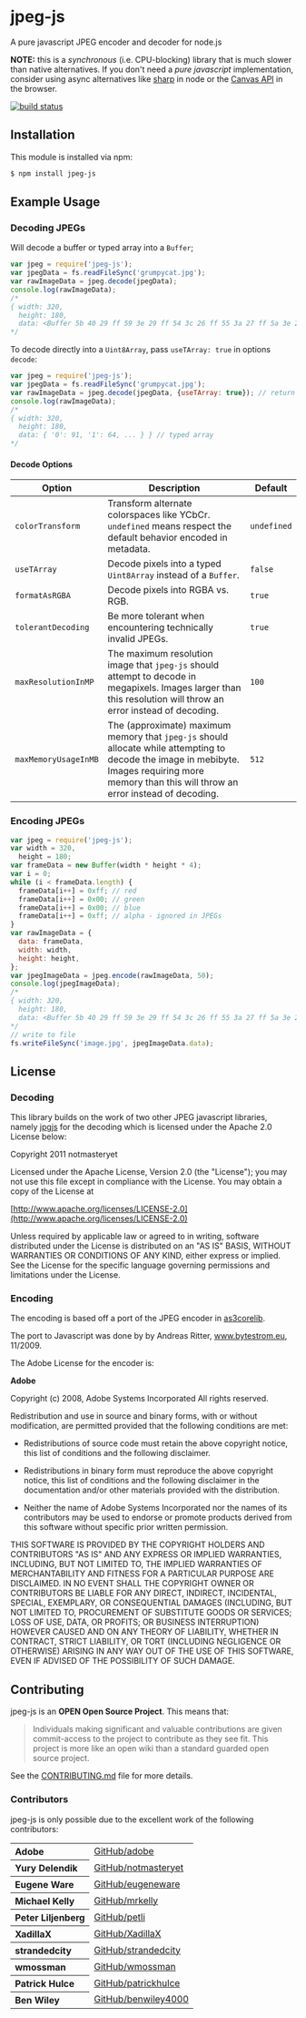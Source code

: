 # jpeg-js

A pure javascript JPEG encoder and decoder for node.js

**NOTE:** this is a _synchronous_ (i.e. CPU-blocking) library that is much slower than native alternatives. If you don't need a _pure javascript_ implementation, consider using async alternatives like [sharp](http://npmjs.com/package/sharp) in node or the [Canvas API](https://developer.mozilla.org/en-US/docs/Web/API/Canvas_API) in the browser.

[![build status](https://secure.travis-ci.org/eugeneware/jpeg-js.png)](http://travis-ci.org/eugeneware/jpeg-js)

## Installation

This module is installed via npm:

```bash
$ npm install jpeg-js
```

## Example Usage

### Decoding JPEGs

Will decode a buffer or typed array into a `Buffer`;

```js
var jpeg = require('jpeg-js');
var jpegData = fs.readFileSync('grumpycat.jpg');
var rawImageData = jpeg.decode(jpegData);
console.log(rawImageData);
/*
{ width: 320,
  height: 180,
  data: <Buffer 5b 40 29 ff 59 3e 29 ff 54 3c 26 ff 55 3a 27 ff 5a 3e 2f ff 5c 3c 31 ff 58 35 2d ff 5b 36 2f ff 55 35 32 ff 5a 3a 37 ff 54 36 32 ff 4b 32 2c ff 4b 36 ... > }
*/
```

To decode directly into a `Uint8Array`, pass `useTArray: true` in options
`decode`:

```js
var jpeg = require('jpeg-js');
var jpegData = fs.readFileSync('grumpycat.jpg');
var rawImageData = jpeg.decode(jpegData, {useTArray: true}); // return as Uint8Array
console.log(rawImageData);
/*
{ width: 320,
  height: 180,
  data: { '0': 91, '1': 64, ... } } // typed array
*/
```

#### Decode Options

| Option               | Description                                                                                                                                                                                       | Default     |
| -------------------- | ------------------------------------------------------------------------------------------------------------------------------------------------------------------------------------------------- | ----------- |
| `colorTransform`     | Transform alternate colorspaces like YCbCr. `undefined` means respect the default behavior encoded in metadata.                                                                                   | `undefined` |
| `useTArray`          | Decode pixels into a typed `Uint8Array` instead of a `Buffer`.                                                                                                                                    | `false`     |
| `formatAsRGBA`       | Decode pixels into RGBA vs. RGB.                                                                                                                                                                  | `true`      |
| `tolerantDecoding`   | Be more tolerant when encountering technically invalid JPEGs.                                                                                                                                     | `true`      |
| `maxResolutionInMP`  | The maximum resolution image that `jpeg-js` should attempt to decode in megapixels. Images larger than this resolution will throw an error instead of decoding.                                   | `100`       |
| `maxMemoryUsageInMB` | The (approximate) maximum memory that `jpeg-js` should allocate while attempting to decode the image in mebibyte. Images requiring more memory than this will throw an error instead of decoding. | `512`       |

### Encoding JPEGs

```js
var jpeg = require('jpeg-js');
var width = 320,
  height = 180;
var frameData = new Buffer(width * height * 4);
var i = 0;
while (i < frameData.length) {
  frameData[i++] = 0xff; // red
  frameData[i++] = 0x00; // green
  frameData[i++] = 0x00; // blue
  frameData[i++] = 0xff; // alpha - ignored in JPEGs
}
var rawImageData = {
  data: frameData,
  width: width,
  height: height,
};
var jpegImageData = jpeg.encode(rawImageData, 50);
console.log(jpegImageData);
/*
{ width: 320,
  height: 180,
  data: <Buffer 5b 40 29 ff 59 3e 29 ff 54 3c 26 ff 55 3a 27 ff 5a 3e 2f ff 5c 3c 31 ff 58 35 2d ff 5b 36 2f ff 55 35 32 ff 5a 3a 37 ff 54 36 32 ff 4b 32 2c ff 4b 36 ... > }
*/
// write to file
fs.writeFileSync('image.jpg', jpegImageData.data);
```

## License

### Decoding

This library builds on the work of two other JPEG javascript libraries,
namely [jpgjs](https://github.com/notmasteryet/jpgjs) for the decoding
which is licensed under the Apache 2.0 License below:

Copyright 2011 notmasteryet

Licensed under the Apache License, Version 2.0 (the "License");
you may not use this file except in compliance with the License.
You may obtain a copy of the License at

[http://www.apache.org/licenses/LICENSE-2.0](http://www.apache.org/licenses/LICENSE-2.0)

Unless required by applicable law or agreed to in writing, software
distributed under the License is distributed on an "AS IS" BASIS,
WITHOUT WARRANTIES OR CONDITIONS OF ANY KIND, either express or implied.
See the License for the specific language governing permissions and
limitations under the License.

### Encoding

The encoding is based off a port of the JPEG encoder in [as3corelib](https://code.google.com/p/as3corelib/source/browse/trunk/src/com/adobe/images/JPGEncoder.as).

The port to Javascript was done by by Andreas Ritter, www.bytestrom.eu, 11/2009.

The Adobe License for the encoder is:

**Adobe**

Copyright (c) 2008, Adobe Systems Incorporated
All rights reserved.

Redistribution and use in source and binary forms, with or without
modification, are permitted provided that the following conditions are
met:

- Redistributions of source code must retain the above copyright notice,
  this list of conditions and the following disclaimer.

- Redistributions in binary form must reproduce the above copyright
  notice, this list of conditions and the following disclaimer in the
  documentation and/or other materials provided with the distribution.

- Neither the name of Adobe Systems Incorporated nor the names of its
  contributors may be used to endorse or promote products derived from
  this software without specific prior written permission.

THIS SOFTWARE IS PROVIDED BY THE COPYRIGHT HOLDERS AND CONTRIBUTORS "AS
IS" AND ANY EXPRESS OR IMPLIED WARRANTIES, INCLUDING, BUT NOT LIMITED TO,
THE IMPLIED WARRANTIES OF MERCHANTABILITY AND FITNESS FOR A PARTICULAR
PURPOSE ARE DISCLAIMED. IN NO EVENT SHALL THE COPYRIGHT OWNER OR
CONTRIBUTORS BE LIABLE FOR ANY DIRECT, INDIRECT, INCIDENTAL, SPECIAL,
EXEMPLARY, OR CONSEQUENTIAL DAMAGES (INCLUDING, BUT NOT LIMITED TO,
PROCUREMENT OF SUBSTITUTE GOODS OR SERVICES; LOSS OF USE, DATA, OR
PROFITS; OR BUSINESS INTERRUPTION) HOWEVER CAUSED AND ON ANY THEORY OF
LIABILITY, WHETHER IN CONTRACT, STRICT LIABILITY, OR TORT (INCLUDING
NEGLIGENCE OR OTHERWISE) ARISING IN ANY WAY OUT OF THE USE OF THIS
SOFTWARE, EVEN IF ADVISED OF THE POSSIBILITY OF SUCH DAMAGE.

## Contributing

jpeg-js is an **OPEN Open Source Project**. This means that:

> Individuals making significant and valuable contributions are given commit-access to the project to contribute as they see fit. This project is more like an open wiki than a standard guarded open source project.

See the [CONTRIBUTING.md](https://github.com/eugeneware/jpeg-js/blob/master/CONTRIBUTING.md) file for more details.

### Contributors

jpeg-js is only possible due to the excellent work of the following contributors:

<table><tbody>
<tr><th align="left">Adobe</th><td><a href="https://github.com/adobe">GitHub/adobe</a></td></tr>
<tr><th align="left">Yury Delendik</th><td><a href="https://github.com/notmasteryet/">GitHub/notmasteryet</a></td></tr>
<tr><th align="left">Eugene Ware</th><td><a href="https://github.com/eugeneware">GitHub/eugeneware</a></td></tr>
<tr><th align="left">Michael Kelly</th><td><a href="https://github.com/mrkelly">GitHub/mrkelly</a></td></tr>
<tr><th align="left">Peter Liljenberg</th><td><a href="https://github.com/petli">GitHub/petli</a></td></tr>
<tr><th align="left">XadillaX</th><td><a href="https://github.com/XadillaX">GitHub/XadillaX</a></td></tr>
<tr><th align="left">strandedcity</th><td><a href="https://github.com/strandedcity">GitHub/strandedcity</a></td></tr>
<tr><th align="left">wmossman</th><td><a href="https://github.com/wmossman">GitHub/wmossman</a></td></tr>
<tr><th align="left">Patrick Hulce</th><td><a href="https://github.com/patrickhulce">GitHub/patrickhulce</a></td></tr>
<tr><th align="left">Ben Wiley</th><td><a href="https://github.com/benwiley4000">GitHub/benwiley4000</a></td></tr>
</tbody></table>

